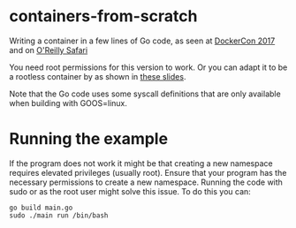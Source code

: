 # containers-from-scratch
Writing a container in a few lines of Go code, as seen at [DockerCon 2017](https://www.youtube.com/watch?v=MHv6cWjvQjM&t=1316s) and on [O'Reilly Safari](https://www.safaribooksonline.com/library/view/how-to-containerize/9781491982310/)

You need root permissions for this version to work. Or you can adapt it to be a rootless container by as shown in [these slides](https://speakerdeck.com/lizrice/rootless-containers-from-scratch). 

Note that the Go code uses some syscall definitions that are only available when building with GOOS=linux.

# Running the example

If the program does not work it might be that creating a new namespace requires elevated privileges (usually root). Ensure that your program has the necessary permissions to create a new namespace. Running the code with sudo or as the root user might solve this issue. To do this you can:

```
go build main.go
sudo ./main run /bin/bash
```

